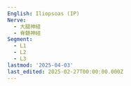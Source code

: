 ```yaml
---
English: Iliopsoas (IP)
Nerve:
  - 大腿神経
  - 脊髄神経
Segment:
  - L1
  - L2
  - L3
lastmod: '2025-04-03'
last_edited: 2025-02-27T00:00:00.000Z
---
```



